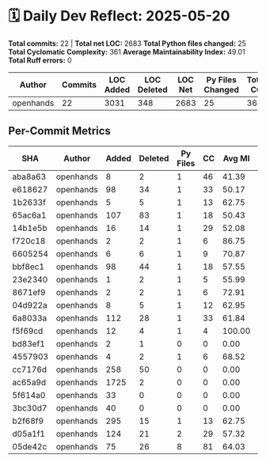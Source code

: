 # 🗓️ Daily Dev Reflect: 2025-05-20

**Total commits:** 22  |  **Total net LOC:** 2683
**Total Python files changed:** 25
**Total Cyclomatic Complexity:** 361
**Average Maintainability Index:** 49.01
**Total Ruff errors:** 0

| Author | Commits | LOC Added | LOC Deleted | LOC Net | Py Files Changed | Total CC | Avg MI | Ruff Errors |
|------|-------|---------|-----------|-------|----------------|--------|------|-----------|
| openhands | 22 | 3031 | 348 | 2683 | 25 | 361 | 49.01 | 0 |

## Per-Commit Metrics

| SHA | Author | Added | Deleted | Py Files | CC | Avg MI | Ruff |
|---|------|-----|-------|--------|--|------|----|
| aba8a63 | openhands | 8 | 2 | 1 | 46 | 41.39 | 0 |
| e618627 | openhands | 98 | 34 | 1 | 33 | 50.17 | 0 |
| 1b2633f | openhands | 5 | 5 | 1 | 13 | 62.75 | 0 |
| 65ac6a1 | openhands | 107 | 83 | 1 | 18 | 50.43 | 0 |
| 14b1e5b | openhands | 16 | 14 | 1 | 29 | 52.08 | 0 |
| f720c18 | openhands | 2 | 2 | 1 | 6 | 86.75 | 0 |
| 6605254 | openhands | 6 | 6 | 1 | 9 | 70.87 | 0 |
| bbf8ec1 | openhands | 98 | 44 | 1 | 18 | 57.55 | 0 |
| 23e2340 | openhands | 1 | 2 | 1 | 5 | 55.99 | 0 |
| 8671ef9 | openhands | 2 | 2 | 1 | 6 | 72.91 | 0 |
| 04d922a | openhands | 8 | 5 | 1 | 12 | 62.95 | 0 |
| 6a8033a | openhands | 112 | 28 | 1 | 33 | 61.84 | 0 |
| f5f69cd | openhands | 12 | 4 | 1 | 4 | 100.00 | 0 |
| bd83ef1 | openhands | 2 | 1 | 0 | 0 | 0.00 | 0 |
| 4557903 | openhands | 4 | 2 | 1 | 6 | 68.52 | 0 |
| cc7176d | openhands | 258 | 50 | 0 | 0 | 0.00 | 0 |
| ac65a9d | openhands | 1725 | 2 | 0 | 0 | 0.00 | 0 |
| 5f614a0 | openhands | 33 | 0 | 0 | 0 | 0.00 | 0 |
| 3bc30d7 | openhands | 40 | 0 | 0 | 0 | 0.00 | 0 |
| b2f68f9 | openhands | 295 | 15 | 1 | 13 | 62.75 | 0 |
| d05a1f1 | openhands | 124 | 21 | 2 | 29 | 57.32 | 0 |
| 05de42c | openhands | 75 | 26 | 8 | 81 | 64.03 | 0 |
